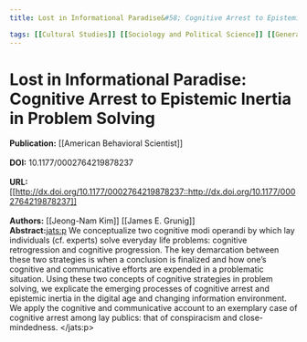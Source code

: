 ```yaml
---
title: Lost in Informational Paradise&#58; Cognitive Arrest to Epistemic Inertia in Problem Solving

tags: [[Cultural Studies]] [[Sociology and Political Science]] [[General Social Sciences]] [[Education]] [[Social Psychology]]
---
```


# Lost in Informational Paradise: Cognitive Arrest to Epistemic Inertia in Problem Solving

**Publication:** [[American Behavioral Scientist]]<br><br>**DOI:** 10.1177/0002764219878237                                         
<br>**URL:**[[http://dx.doi.org/10.1177/0002764219878237::http://dx.doi.org/10.1177/0002764219878237]]<br><br>**Authors:** [[Jeong-Nam Kim]] [[James E. Grunig]] <br>**Abstract:**<jats:p> We conceptualize two cognitive modi operandi by which lay individuals (cf. experts) solve everyday life problems: cognitive retrogression and cognitive progression. The key demarcation between these two strategies is when a conclusion is finalized and how one’s cognitive and communicative efforts are expended in a problematic situation. Using these two concepts of cognitive strategies in problem solving, we explicate the emerging processes of cognitive arrest and epistemic inertia in the digital age and changing information environment. We apply the cognitive and communicative account to an exemplary case of cognitive arrest among lay publics: that of conspiracism and close-mindedness. </jats:p>


